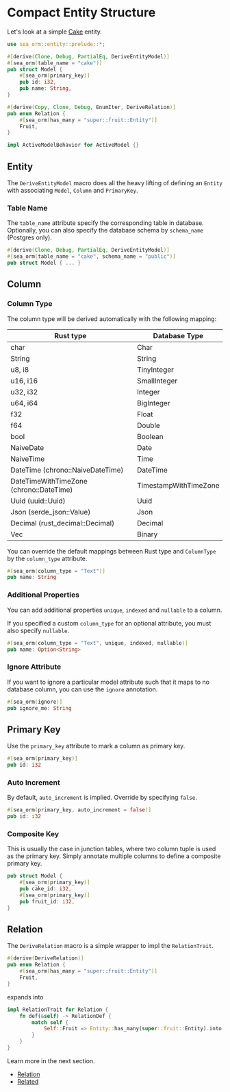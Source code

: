 # Compact Entity Structure

Let's look at a simple [Cake](https://github.com/SeaQL/sea-orm/blob/master/src/tests_cfg/cake.rs) entity.

```rust
use sea_orm::entity::prelude::*;

#[derive(Clone, Debug, PartialEq, DeriveEntityModel)]
#[sea_orm(table_name = "cake")]
pub struct Model {
    #[sea_orm(primary_key)]
    pub id: i32,
    pub name: String,
}

#[derive(Copy, Clone, Debug, EnumIter, DeriveRelation)]
pub enum Relation {
    #[sea_orm(has_many = "super::fruit::Entity")]
    Fruit,
}

impl ActiveModelBehavior for ActiveModel {}
```

## Entity

The `DeriveEntityModel` macro does all the heavy lifting of defining an `Entity` with associating `Model`, `Column` and `PrimaryKey`.

### Table Name

The `table_name` attribute specify the corresponding table in database.
Optionally, you can also specify the database schema by `schema_name` (Postgres only).

```rust
#[derive(Clone, Debug, PartialEq, DeriveEntityModel)]
#[sea_orm(table_name = "cake", schema_name = "public")]
pub struct Model { ... }
```

## Column

### Column Type

The column type will be derived automatically with the following mapping:

| Rust type | Database Type |
| --------- | ------------- |
| char | Char |
| String | String |
| u8, i8 | TinyInteger |
| u16, i16 | SmallInteger |
| u32, i32 | Integer |
| u64, i64 | BigInteger |
| f32 | Float |
| f64 | Double |
| bool | Boolean |
| NaiveDate | Date |
| NaiveTime | Time |
| DateTime (chrono::NaiveDateTime) | DateTime |
| DateTimeWithTimeZone (chrono::DateTime<FixedOffset>) | TimestampWithTimeZone |
| Uuid (uuid::Uuid) | Uuid |
| Json (serde_json::Value) | Json |
| Decimal (rust_decimal::Decimal) | Decimal |
| Vec<u8> | Binary |

You can override the default mappings between Rust type and `ColumnType` by the `column_type` attribute.

```rust
#[sea_orm(column_type = "Text")]
pub name: String
```

### Additional Properties

You can add additional properties `unique`, `indexed` and `nullable` to a column.

If you specified a custom `column_type` for an optional attribute, you must also specify `nullable`.

```rust
#[sea_orm(column_type = "Text", unique, indexed, nullable)]
pub name: Option<String>
```

### Ignore Attribute

If you want to ignore a particular model attribute such that it maps to no database column, you can use the `ignore` annotation.

```rust
#[sea_orm(ignore)]
pub ignore_me: String
```

## Primary Key

Use the `primary_key` attribute to mark a column as primary key.

```rust
#[sea_orm(primary_key)]
pub id: i32
```

### Auto Increment

By default, `auto_increment` is implied. Override by specifying `false`.

```rust
#[sea_orm(primary_key, auto_increment = false)]
pub id: i32
```

### Composite Key

This is usually the case in junction tables, where two column tuple is used as the primary key. Simply annotate multiple columns to define a composite primary key.

```rust
pub struct Model {
    #[sea_orm(primary_key)]
    pub cake_id: i32,
    #[sea_orm(primary_key)]
    pub fruit_id: i32,
}
```

## Relation

The `DeriveRelation` macro is a simple wrapper to impl the `RelationTrait`.

```rust
#[derive(DeriveRelation)]
pub enum Relation {
    #[sea_orm(has_many = "super::fruit::Entity")]
    Fruit,
}
```

expands into

```rust
impl RelationTrait for Relation {
    fn def(&self) -> RelationDef {
        match self {
            Self::Fruit => Entity::has_many(super::fruit::Entity).into(),
        }
    }
}
```

Learn more in the next section.

- [Relation](/docs/generate-entity/expanded-entity-structure#relation)
- [Related](/docs/generate-entity/expanded-entity-structure#related)
